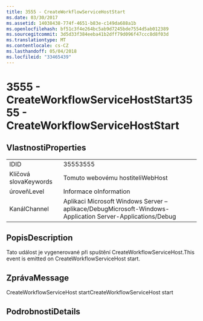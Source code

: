 ```yaml
---
title: 3555 - CreateWorkflowServiceHostStart
ms.date: 03/30/2017
ms.assetid: 14038438-774f-4651-b83e-c149da688a1b
ms.openlocfilehash: bf51c3f4e264bc5ab9d7245bde7554d5ab012389
ms.sourcegitcommit: 3d5d33f384eeba41b2dff79d096f47ccc8d8f03d
ms.translationtype: MT
ms.contentlocale: cs-CZ
ms.lasthandoff: 05/04/2018
ms.locfileid: "33465439"
---
```

# <a name="3555---createworkflowservicehoststart"></a><span data-ttu-id="d58e0-102">3555 - CreateWorkflowServiceHostStart</span><span class="sxs-lookup"><span data-stu-id="d58e0-102">3555 - CreateWorkflowServiceHostStart</span></span>
## <a name="properties"></a><span data-ttu-id="d58e0-103">Vlastnosti</span><span class="sxs-lookup"><span data-stu-id="d58e0-103">Properties</span></span>  
  
|||  
|-|-|  
|<span data-ttu-id="d58e0-104">ID</span><span class="sxs-lookup"><span data-stu-id="d58e0-104">ID</span></span>|<span data-ttu-id="d58e0-105">3555</span><span class="sxs-lookup"><span data-stu-id="d58e0-105">3555</span></span>|  
|<span data-ttu-id="d58e0-106">Klíčová slova</span><span class="sxs-lookup"><span data-stu-id="d58e0-106">Keywords</span></span>|<span data-ttu-id="d58e0-107">Tomuto webovému hostiteli</span><span class="sxs-lookup"><span data-stu-id="d58e0-107">WebHost</span></span>|  
|<span data-ttu-id="d58e0-108">úroveň</span><span class="sxs-lookup"><span data-stu-id="d58e0-108">Level</span></span>|<span data-ttu-id="d58e0-109">Informace o</span><span class="sxs-lookup"><span data-stu-id="d58e0-109">Information</span></span>|  
|<span data-ttu-id="d58e0-110">Kanál</span><span class="sxs-lookup"><span data-stu-id="d58e0-110">Channel</span></span>|<span data-ttu-id="d58e0-111">Aplikaci Microsoft Windows Server – aplikace/Debug</span><span class="sxs-lookup"><span data-stu-id="d58e0-111">Microsoft-Windows-Application Server-Applications/Debug</span></span>|  
  
## <a name="description"></a><span data-ttu-id="d58e0-112">Popis</span><span class="sxs-lookup"><span data-stu-id="d58e0-112">Description</span></span>  
 <span data-ttu-id="d58e0-113">Tato událost je vygenerované při spuštění CreateWorkflowServiceHost.</span><span class="sxs-lookup"><span data-stu-id="d58e0-113">This event is emitted on CreateWorkflowServiceHost start.</span></span>  
  
## <a name="message"></a><span data-ttu-id="d58e0-114">Zpráva</span><span class="sxs-lookup"><span data-stu-id="d58e0-114">Message</span></span>  
 <span data-ttu-id="d58e0-115">CreateWorkflowServiceHost start</span><span class="sxs-lookup"><span data-stu-id="d58e0-115">CreateWorkflowServiceHost start</span></span>  
  
## <a name="details"></a><span data-ttu-id="d58e0-116">Podrobnosti</span><span class="sxs-lookup"><span data-stu-id="d58e0-116">Details</span></span>

